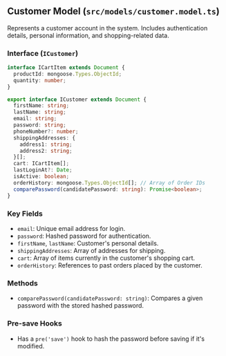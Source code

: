 ## Customer Model (`src/models/customer.model.ts`)

Represents a customer account in the system. Includes authentication details, personal information, and shopping-related data.

### Interface (`ICustomer`)

```typescript
interface ICartItem extends Document {
  productId: mongoose.Types.ObjectId;
  quantity: number;
}

export interface ICustomer extends Document {
  firstName: string;
  lastName: string;
  email: string;
  password: string;
  phoneNumber?: number;
  shippingAddresses: {
    address1: string;
    address2: string;
  }[];
  cart: ICartItem[];
  lastLoginAt?: Date;
  isActive: boolean;
  orderHistory: mongoose.Types.ObjectId[]; // Array of Order IDs
  comparePassword(candidatePassword: string): Promise<boolean>;
}
```

### Key Fields

*   `email`: Unique email address for login.
*   `password`: Hashed password for authentication.
*   `firstName`, `lastName`: Customer's personal details.
*   `shippingAddresses`: Array of addresses for shipping.
*   `cart`: Array of items currently in the customer's shopping cart.
*   `orderHistory`: References to past orders placed by the customer.

### Methods

*   `comparePassword(candidatePassword: string)`: Compares a given password with the stored hashed password.

### Pre-save Hooks

*   Has a `pre('save')` hook to hash the password before saving if it's modified.
